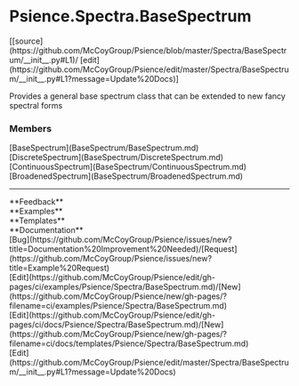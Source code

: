 # <a id="Psience.Spectra.BaseSpectrum">Psience.Spectra.BaseSpectrum</a> 
<div class="docs-source-link" markdown="1">
[[source](https://github.com/McCoyGroup/Psience/blob/master/Spectra/BaseSpectrum/__init__.py#L1)/
[edit](https://github.com/McCoyGroup/Psience/edit/master/Spectra/BaseSpectrum/__init__.py#L1?message=Update%20Docs)]
</div>
    
Provides a general base spectrum class that can be extended to new fancy spectral forms

### Members
<div class="container alert alert-secondary bg-light">
  <div class="row">
   <div class="col" markdown="1">
[BaseSpectrum](BaseSpectrum/BaseSpectrum.md)   
</div>
   <div class="col" markdown="1">
[DiscreteSpectrum](BaseSpectrum/DiscreteSpectrum.md)   
</div>
   <div class="col" markdown="1">
[ContinuousSpectrum](BaseSpectrum/ContinuousSpectrum.md)   
</div>
</div>
  <div class="row">
   <div class="col" markdown="1">
[BroadenedSpectrum](BaseSpectrum/BroadenedSpectrum.md)   
</div>
   <div class="col" markdown="1">
   
</div>
   <div class="col" markdown="1">
   
</div>
</div>
</div>













---


<div markdown="1" class="text-secondary">
<div class="container">
  <div class="row">
   <div class="col" markdown="1">
**Feedback**   
</div>
   <div class="col" markdown="1">
**Examples**   
</div>
   <div class="col" markdown="1">
**Templates**   
</div>
   <div class="col" markdown="1">
**Documentation**   
</div>
   <div class="col" markdown="1">
   
</div>
   <div class="col" markdown="1">
   
</div>
   <div class="col" markdown="1">
   
</div>
</div>
  <div class="row">
   <div class="col" markdown="1">
[Bug](https://github.com/McCoyGroup/Psience/issues/new?title=Documentation%20Improvement%20Needed)/[Request](https://github.com/McCoyGroup/Psience/issues/new?title=Example%20Request)   
</div>
   <div class="col" markdown="1">
[Edit](https://github.com/McCoyGroup/Psience/edit/gh-pages/ci/examples/Psience/Spectra/BaseSpectrum.md)/[New](https://github.com/McCoyGroup/Psience/new/gh-pages/?filename=ci/examples/Psience/Spectra/BaseSpectrum.md)   
</div>
   <div class="col" markdown="1">
[Edit](https://github.com/McCoyGroup/Psience/edit/gh-pages/ci/docs/Psience/Spectra/BaseSpectrum.md)/[New](https://github.com/McCoyGroup/Psience/new/gh-pages/?filename=ci/docs/templates/Psience/Spectra/BaseSpectrum.md)   
</div>
   <div class="col" markdown="1">
[Edit](https://github.com/McCoyGroup/Psience/edit/master/Spectra/BaseSpectrum/__init__.py#L1?message=Update%20Docs)   
</div>
   <div class="col" markdown="1">
   
</div>
   <div class="col" markdown="1">
   
</div>
   <div class="col" markdown="1">
   
</div>
</div>
</div>
</div>